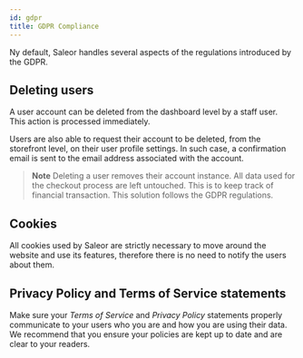 ```yaml
---
id: gdpr
title: GDPR Compliance
---
```


Ny default, Saleor handles several aspects of the regulations introduced by the GDPR.


## Deleting users

A user account can be deleted from the dashboard level by a staff user. This action is processed immediately.

Users are also able to request their account to be deleted, from the storefront level, on their user profile settings.  In such case, a confirmation email is sent to the email address associated with the account.

> **Note**
> Deleting a user removes their account instance. All data used for the checkout process are left untouched. This is to keep track of financial transaction. 
> This solution follows the GDPR regulations.


## Cookies

All cookies used by Saleor are strictly necessary to move around the website and use its features, therefore there is no need to notify the users about them.


## Privacy Policy and Terms of Service statements

Make sure your _Terms of Service_ and _Privacy Policy_ statements properly communicate to your users who you are and how you are using their data. 
We recommend that you ensure your policies are kept up to date and are clear to your readers.